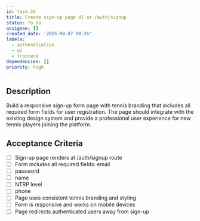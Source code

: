 ```yaml
---
id: task-24
title: Create sign-up page UI at /auth/signup
status: To Do
assignee: []
created_date: '2025-08-07 00:26'
labels:
  - authentication
  - ui
  - frontend
dependencies: []
priority: high
---
```


## Description

Build a responsive sign-up form page with tennis branding that includes all required form fields for user registration. The page should integrate with the existing design system and provide a professional user experience for new tennis players joining the platform.

## Acceptance Criteria

- [ ] Sign-up page renders at /auth/signup route
- [ ] Form includes all required fields: email
- [ ] password
- [ ] name
- [ ] NTRP level
- [ ] phone
- [ ] Page uses consistent tennis branding and styling
- [ ] Form is responsive and works on mobile devices
- [ ] Page redirects authenticated users away from sign-up
